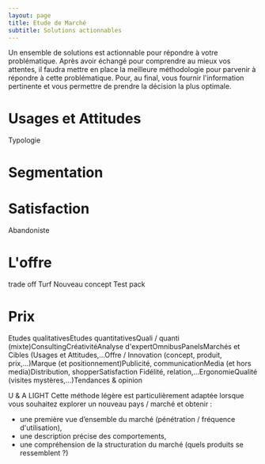 ```yaml
---
layout: page
title: Etude de Marché
subtitle: Solutions actionnables
---
```


Un ensemble de solutions est actionnable pour répondre à votre problématique. Après avoir échangé pour comprendre au mieux vos attentes, il faudra mettre en place la meilleure méthodologie pour parvenir à répondre à cette problématique. Pour, au final, vous fournir l'information pertinente et vous permettre de prendre la décision la plus optimale. 

# Usages et Attitudes 

Typologie



# Segmentation

# Satisfaction

Abandoniste

# L'offre

trade off
Turf
Nouveau concept
Test pack

# 


# Prix 

Etudes qualitativesEtudes quantitativesQuali / quanti (mixte)ConsultingCréativitéAnalyse d'expertOmnibusPanelsMarchés et Cibles (Usages et Attitudes,…Offre / Innovation (concept, produit, prix,…)Marque (et positionnement)Publicité, communicationMedia (et hors media)Distribution, shopperSatisfaction Fidélité, relation,…ErgonomieQualité (visites mystères,…)Tendances & opinion

U & A LIGHT
Cette méthode légère est particulièrement adaptée lorsque vous souhaitez explorer un nouveau pays / marché et obtenir :
- une première vue d’ensemble du marché (pénétration / fréquence d'utilisation),
- une description précise des comportements,
- une compréhension de la structuration du marché (quels produits se ressemblent ?)
